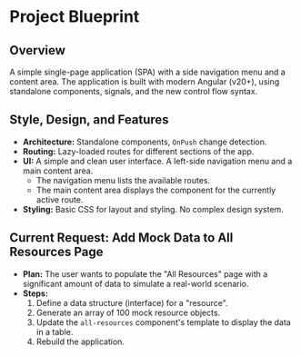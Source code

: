 # Project Blueprint

## Overview

A simple single-page application (SPA) with a side navigation menu and a content area. The application is built with modern Angular (v20+), using standalone components, signals, and the new control flow syntax.

## Style, Design, and Features

*   **Architecture:** Standalone components, `OnPush` change detection.
*   **Routing:** Lazy-loaded routes for different sections of the app.
*   **UI:** A simple and clean user interface. A left-side navigation menu and a main content area.
    *   The navigation menu lists the available routes.
    *   The main content area displays the component for the currently active route.
*   **Styling:** Basic CSS for layout and styling. No complex design system.

## Current Request: Add Mock Data to All Resources Page

*   **Plan:** The user wants to populate the "All Resources" page with a significant amount of data to simulate a real-world scenario.
*   **Steps:**
    1.  Define a data structure (interface) for a "resource".
    2.  Generate an array of 100 mock resource objects.
    3.  Update the `all-resources` component's template to display the data in a table.
    4.  Rebuild the application.
